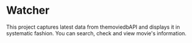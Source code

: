 # Watcher

This project captures latest data from themoviedbAPI and displays it in systematic fashion. 
You can search, check and view movie's information.
